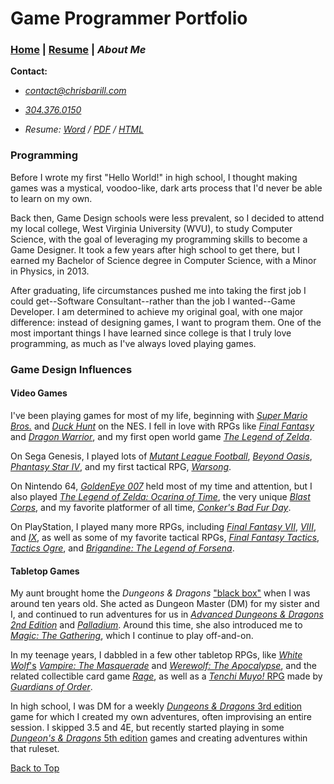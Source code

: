 # Game Programmer Portfolio

### [Home][] | [Resume][] | _About Me_

__Contact:__

*  _<contact@chrisbarill.com>_

*  _[304.376.0150](tel:+13043760150)_

*  _Resume: [Word](ChrisBarillResume.docx) / [PDF](ChrisBarillResume.pdf) / [HTML](resume)_

[Home]: index "View My Projects"
[Resume]: resume "View My Resume"
[About Me]: about "Read About Me"

### Programming

Before I wrote my first "Hello World!" in high school, I thought making games was a mystical, voodoo-like, dark arts process that I'd never be able to learn on my own.

Back then, Game Design schools were less prevalent, so I decided to attend my local college, West Virginia University (WVU), to study Computer Science, with the goal of leveraging my programming skills to become a Game Designer. It took a few years after high school to get there, but I earned my Bachelor of Science degree in Computer Science, with a Minor in Physics, in 2013.

After graduating, life circumstances pushed me into taking the first job I could get--Software Consultant--rather than the job I wanted--Game Developer. I am determined to achieve my original goal, with one major difference: instead of designing games, I want to program them. One of the most important things I have learned since college is that I truly love programming, as much as I've always loved playing games.

### Game Design Influences

#### Video Games

I've been playing games for most of my life, beginning with [_Super Mario Bros._](https://en.wikipedia.org/wiki/Super_Mario_Bros.) and [_Duck Hunt_](https://en.wikipedia.org/wiki/Duck_Hunt) on the NES. I fell in love with RPGs like [_Final Fantasy_](https://en.wikipedia.org/wiki/Final_Fantasy_(video_game)) and [_Dragon Warrior_](https://en.wikipedia.org/wiki/Dragon_Quest_(video_game)), and my first open world game [_The Legend of Zelda_](https://en.wikipedia.org/wiki/The_Legend_of_Zelda_(video_game)).

On Sega Genesis, I played lots of [_Mutant League Football_](https://en.wikipedia.org/wiki/Mutant_League_Football), [_Beyond Oasis_](https://en.wikipedia.org/wiki/Beyond_Oasis), [_Phantasy Star IV_](https://en.wikipedia.org/wiki/Phantasy_Star_IV), and my first tactical RPG, [_Warsong_](https://en.wikipedia.org/wiki/Langrisser:_The_Descendants_of_Light).

On Nintendo 64, [_GoldenEye 007_](https://en.wikipedia.org/wiki/GoldenEye_007_(1997_video_game)) held most of my time and attention, but I also played [_The Legend of Zelda: Ocarina of Time_](https://en.wikipedia.org/wiki/The_Legend_of_Zelda:_Ocarina_of_Time), the very unique [_Blast Corps_](https://en.wikipedia.org/wiki/Blast_Corps), and my favorite platformer of all time, [_Conker's Bad Fur Day_](https://en.wikipedia.org/wiki/Conker%27s_Bad_Fur_Day).

On PlayStation, I played many more RPGs, including [_Final Fantasy VII_](https://en.wikipedia.org/wiki/Final_Fantasy_VII), [_VIII_](https://en.wikipedia.org/wiki/Final_Fantasy_VIII), and [_IX_](https://en.wikipedia.org/wiki/Final_Fantasy_IX), as well as some of my favorite tactical RPGs, [_Final Fantasy Tactics_](https://en.wikipedia.org/wiki/Final_Fantasy_Tactics), [_Tactics Ogre_](https://en.wikipedia.org/wiki/Tactics_Ogre:_Let_Us_Cling_Together), and [_Brigandine: The Legend of Forsena_](https://en.wikipedia.org/wiki/Brigandine_(video_game)).

#### Tabletop Games

My aunt brought home the _Dungeons & Dragons_ ["black box"](https://en.wikipedia.org/wiki/Dungeons_%26_Dragons_Basic_Set#1991_revision) when I was around ten years old. She acted as Dungeon Master (DM) for my sister and I, and continued to run adventures for us in [_Advanced Dungeons & Dragons 2nd Edition_](https://en.wikipedia.org/wiki/Editions_of_Dungeons_%26_Dragons#Advanced_Dungeons_&_Dragons_2nd_Edition) and [_Palladium_](https://en.wikipedia.org/wiki/Palladium_Fantasy_Role-Playing_Game). Around this time, she also introduced me to [_Magic: The Gathering_](https://en.wikipedia.org/wiki/Magic:_The_Gathering), which I continue to play off-and-on.

In my teenage years, I dabbled in a few other tabletop RPGs, like [_White Wolf_'s](https://en.wikipedia.org/wiki/White_Wolf_Publishing) [_Vampire: The Masquerade_](https://en.wikipedia.org/wiki/Vampire:_The_Masquerade) and [_Werewolf: The Apocalypse_](https://en.wikipedia.org/wiki/Werewolf:_The_Apocalypse), and the related collectible card game [_Rage_](https://en.wikipedia.org/wiki/Rage_(collectible_card_game)), as well as a [_Tenchi Muyo!_ RPG](https://en.wikipedia.org/wiki/Tenchi_Muyo!_(role-playing_game)) made by [_Guardians of Order_](https://en.wikipedia.org/wiki/Guardians_of_Order).

In high school, I was DM for a weekly [_Dungeons & Dragons_ 3rd edition](https://en.wikipedia.org/wiki/Editions_of_Dungeons_%26_Dragons#Dungeons_&_Dragons_3rd_edition) game for which I created my own adventures, often improvising an entire session. I skipped 3.5 and 4E, but recently started playing in some [_Dungeon's & Dragons_ 5th edition](https://en.wikipedia.org/wiki/Editions_of_Dungeons_%26_Dragons#Dungeons_&_Dragons_5th_edition) games and creating adventures within that ruleset.

[Back to Top](#game-programmer-portfolio)


